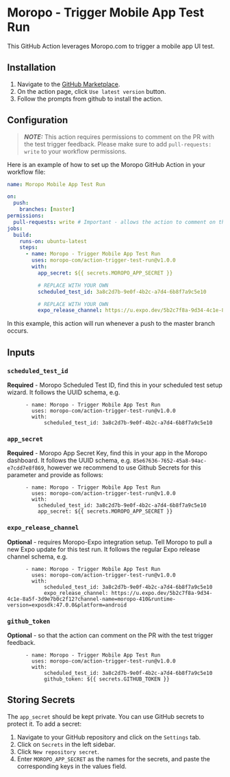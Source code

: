 # Moropo - Trigger Mobile App Test Run

This GitHub Action leverages Moropo.com to trigger a mobile app UI test.

## Installation

1. Navigate to the [GitHub Marketplace](https://github.com/marketplace/actions/moropo-trigger-mobile-app-test-run).
2. On the action page, click `Use latest version` button.
3. Follow the prompts from github to install the action.

## Configuration

> **_NOTE:_** This action requires permissions to comment on the PR with the test trigger feedback. Please make sure to add `pull-requests: write` to your workflow permissions.

Here is an example of how to set up the Moropo GitHub Action in your workflow file:

```yaml
name: Moropo Mobile App Test Run

on:
  push:
    branches: [master]
permissions:
  pull-requests: write # Important - allows the action to comment on the PR with the test trigger feedback
jobs:
  build:
    runs-on: ubuntu-latest
    steps:
      - name: Moropo - Trigger Mobile App Test Run
        uses: moropo-com/action-trigger-test-run@v1.0.0
        with:
          app_secret: ${{ secrets.MOROPO_APP_SECRET }}

          # REPLACE WITH YOUR OWN
          scheduled_test_id: 3a8c2d7b-9e0f-4b2c-a7d4-6b8f7a9c5e10

          # REPLACE WITH YOUR OWN
          expo_release_channel: https://u.expo.dev/5b2c7f8a-9d34-4c1e-8a5f-3d9e7b0c2f12?channel-name=moropo-410&runtime-version=exposdk:47.0.0&platform=android
```

In this example, this action will run whenever a push to the master branch occurs.

## Inputs

### `scheduled_test_id`

**Required** - Moropo Scheduled Test ID, find this in your scheduled test setup wizard.
It follows the UUID schema, e.g.

```
      - name: Moropo - Trigger Mobile App Test Run
        uses: moropo-com/action-trigger-test-run@v1.0.0
        with:
            scheduled_test_id: 3a8c2d7b-9e0f-4b2c-a7d4-6b8f7a9c5e10
```

### `app_secret`

**Required** - Moropo App Secret Key, find this in your app in the Moropo dashboard.
It follows the UUID schema, e.g. `85e67636-7652-45a8-94ac-e7cdd7e8f869`, however we recommend to use Github Secrets for this parameter and provide as follows:

```
      - name: Moropo - Trigger Mobile App Test Run
        uses: moropo-com/action-trigger-test-run@v1.0.0
        with:
          scheduled_test_id: 3a8c2d7b-9e0f-4b2c-a7d4-6b8f7a9c5e10
          app_secret: ${{ secrets.MOROPO_APP_SECRET }}
```

### `expo_release_channel`

**Optional** - requires Moropo-Expo integration setup. Tell Moropo to pull a new Expo update for this test run.
It follows the regular Expo release channel schema, e.g.

```
      - name: Moropo - Trigger Mobile App Test Run
        uses: moropo-com/action-trigger-test-run@v1.0.0
        with:
            scheduled_test_id: 3a8c2d7b-9e0f-4b2c-a7d4-6b8f7a9c5e10
            expo_release_channel: https://u.expo.dev/5b2c7f8a-9d34-4c1e-8a5f-3d9e7b0c2f12?channel-name=moropo-410&runtime-version=exposdk:47.0.0&platform=android
```

### `github_token`

**Optional** - so that the action can comment on the PR with the test trigger feedback.

```
      - name: Moropo - Trigger Mobile App Test Run
        uses: moropo-com/action-trigger-test-run@v1.0.0
        with:
            scheduled_test_id: 3a8c2d7b-9e0f-4b2c-a7d4-6b8f7a9c5e10
            github_token: ${{ secrets.GITHUB_TOKEN }}
```

## Storing Secrets

The `app_secret` should be kept private. You can use GitHub secrets to protect it. To add a secret:

1. Navigate to your GitHub repository and click on the `Settings` tab.
2. Click on `Secrets` in the left sidebar.
3. Click `New repository secret`.
4. Enter `MOROPO_APP_SECRET` as the names for the secrets, and paste the corresponding keys in the values field.
